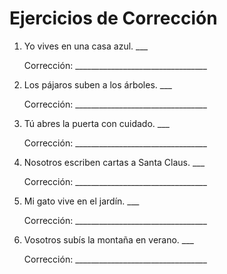 # Ejercicios de Corrección

1. Yo vives en una casa azul. ___

   Corrección: _________________________________

2. Los pájaros suben a los árboles. ___

   Corrección: _________________________________

3. Tú abres la puerta con cuidado. ___

   Corrección: _________________________________

4. Nosotros escriben cartas a Santa Claus. ___

   Corrección: _________________________________

5. Mi gato vive en el jardín. ___

   Corrección: _________________________________

6. Vosotros subís la montaña en verano. ___

   Corrección: _________________________________